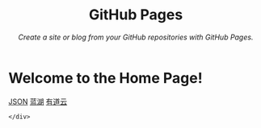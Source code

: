 <header>

<!--
  <<< Author notes: Course header >>>
  Include a 1280×640 image, course title in sentence case, and a concise description in emphasis.
  In your repository settings: enable template repository, add your 1280×640 social image, auto delete head branches.
  Add your open source license, GitHub uses MIT license.
-->

# GitHub Pages

_Create a site or blog from your GitHub repositories with GitHub Pages._

</header>
<body>
    <h1>Welcome to the Home Page!</h1>
    <div class="links-container">
        <a href="https://www.bejson.com/" target="_blank">JSON</a>
        <a href="https://lanhuapp.com/link/#/invite?sid=lx64OBE7" target="_blank">蓝湖</a>
        <a href="https://note.youdao.com/web" target="_blank">有道云</a>

    </div>
</body>
